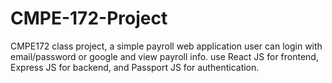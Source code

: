 # CMPE-172-Project
CMPE172 class project, a simple payroll web application 
user can login with email/password or google and view payroll info. 
use React JS for frontend, Express JS for backend, and Passport JS for authentication. 
